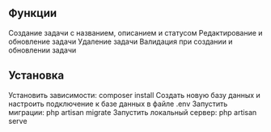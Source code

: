 ## Функции
Создание задачи с названием, описанием и статусом
Редактирование и обновление задачи
Удаление задачи
Валидация при создании и обновлении задачи

## Установка

Установить зависимости: composer install
Создать новую базу данных и настроить подключение к базе данных в файле .env
Запустить миграции: php artisan migrate
Запустить локальный сервер: php artisan serve
